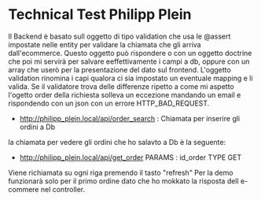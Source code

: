 # Technical Test Philipp Plein

Il Backend è basato sull oggetto di tipo validation che usa le @assert impostate nelle entity per validare la chiamata che gli arriva dall'ecommerce.
Questo oggetto può rispondere o con un oggetto doctrine che poi mi servirà per salvare eeffettivamente i campi a db, oppure con un array che userò per la presentazione del dato sul frontend.
L'oggetto validation rinomina i capi qualora ci sia impostato un eventuale mapping e li valida.
Se il validatore trova delle differenze ripetto a come mi aspetto l'ogetto order della richiesta solleva un eccezione mandando un email e rispondendo con un json con un errore
HTTP_BAD_REQUEST.

- http://philipp_plein.local/api/order_search :
Chiamata per inserire gli ordini a Db

la chiamata per vedere gli ordini che ho salavto a Db è la seguente:
- http://philipp_plein.local/api/get_order
PARAMS : id_order
TYPE GET

Viene richiamata su ogni riga premendo il tasto "refresh"
Per la demo funzionarà solo per il primo ordine dato che ho mokkato la risposta dell e-commere nel controller.
